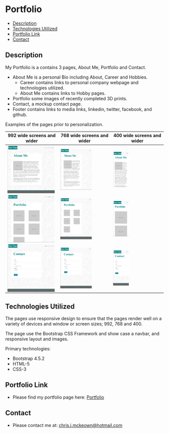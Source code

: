 # Portfolio

* [Description](#Description)
* [Technologies Utilized](#Technologies-Utilized)
* [Portfolio Link](#Portfolio-Link)
* [Contact](#Contact)

## Description
My Portfolio is a contains 3 pages, About Me, Portfolio and Contact.

* About Me is a personal Bio including About, Career and Hobbies.
   * Career contains links to personal company webpage and technologies utilized.
   * About Me contains links to Hobby pages.
* Portfolio some images of recently completed 3D prints.
* Contact, a mockup contact page.
* Footer contains links to media links, linkedin, twitter, facebook, and github.

Examples of the pages prior to personalization.

| 992 wide screens and wider  | 768 wide screens and wider | 400 wide screens and wider |
| ------------- | ------------- | ------------- |
| <img src="Assets/Images/992-index.png" alt="About Me 992" width="150" vertical-align="text-top" style="vertical-align:top">  | <img src="Assets/Images/768-index.png" alt="About Me 768" width="100" vertical-align="text-top" style="vertical-align:top">  | <img src="Assets/Images/400-index.png" alt="About Me 400" width="50" vertical-align="text-top" style="vertical-align:top">  |
| <img src="Assets/Images/992-portfolio.png" alt="Portfolio 992" width="150" vertical-align="text-top" style="vertical-align:top">  | <img src="Assets/Images/768-portfolio.png" alt="Portfolio 768" width="100" vertical-align="text-top" style="vertical-align:top">  | <img src="Assets/Images/400-portfolio.png" alt="Portfolio 400" width="50" vertical-align="text-top" style="vertical-align:top">  |
| <img src="Assets/Images/992-contact.png" alt="Contact 992" width="150" vertical-align="text-top" style="vertical-align:top">  | <img src="Assets/Images/768-contact.png" alt="Contact 768" width="100" vertical-align="text-top" style="vertical-align:top">  | <img src="Assets/Images/400-contact.png" alt="Contact 400" width="50" vertical-align="text-top" style="vertical-align:top"> |

## Technologies Utilized

The pages use responsive design to ensure that the pages render well on a variety of devices and window or screen sizes; 992, 768 and 400. 

The page use the Bootstrap CSS Framework and show case a navbar, and responsive layout and images.

Primary technologies:
* Bootstrap 4.5.2
* HTML-5
* CSS-3

## Portfolio Link

* Please find my portfolio page here: <a href="https://chrisjmckeown.github.io/Portfolio/" target="_blank">Portfolio</a>

## Contact

* Please contact me at: chris.j.mckeown@hotmail.com